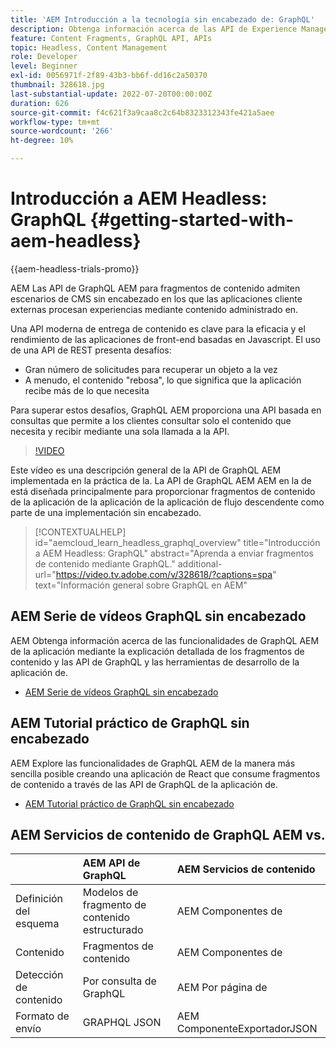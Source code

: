 ```yaml
---
title: 'AEM Introducción a la tecnología sin encabezado de: GraphQL'
description: Obtenga información acerca de las API de Experience Manager GraphQL y sus funciones.
feature: Content Fragments, GraphQL API, APIs
topic: Headless, Content Management
role: Developer
level: Beginner
exl-id: 0056971f-2f89-43b3-bb6f-dd16c2a50370
thumbnail: 328618.jpg
last-substantial-update: 2022-07-20T00:00:00Z
duration: 626
source-git-commit: f4c621f3a9caa8c2c64b8323312343fe421a5aee
workflow-type: tm+mt
source-wordcount: '266'
ht-degree: 10%

---
```


# Introducción a AEM Headless: GraphQL {#getting-started-with-aem-headless}

{{aem-headless-trials-promo}}

AEM Las API de GraphQL AEM para fragmentos de contenido admiten escenarios de CMS sin encabezado en los que las aplicaciones cliente externas procesan experiencias mediante contenido administrado en.

Una API moderna de entrega de contenido es clave para la eficacia y el rendimiento de las aplicaciones de front-end basadas en Javascript. El uso de una API de REST presenta desafíos:

* Gran número de solicitudes para recuperar un objeto a la vez
* A menudo, el contenido &quot;rebosa&quot;, lo que significa que la aplicación recibe más de lo que necesita

Para superar estos desafíos, GraphQL AEM proporciona una API basada en consultas que permite a los clientes consultar solo el contenido que necesita y recibir mediante una sola llamada a la API.

>[!VIDEO](https://video.tv.adobe.com/v/328618?quality=12&learn=on)

Este vídeo es una descripción general de la API de GraphQL AEM implementada en la práctica de la. La API de GraphQL AEM AEM en la de está diseñada principalmente para proporcionar fragmentos de contenido de la aplicación de la aplicación de la aplicación de flujo descendente como parte de una implementación sin encabezado.

>[!CONTEXTUALHELP]
>id="aemcloud_learn_headless_graphql_overview"
>title="Introducción a AEM Headless: GraphQL"
>abstract="Aprenda a enviar fragmentos de contenido mediante GraphQL."
>additional-url="https://video.tv.adobe.com/v/328618/?captions=spa" text="Información general sobre GraphQL en AEM"

## AEM Serie de vídeos GraphQL sin encabezado

AEM Obtenga información acerca de las funcionalidades de GraphQL AEM de la aplicación mediante la explicación detallada de los fragmentos de contenido y las API de GraphQL y las herramientas de desarrollo de la aplicación de.

* [AEM Serie de vídeos GraphQL sin encabezado](./video-series/modeling-basics.md)

## AEM Tutorial práctico de GraphQL sin encabezado

AEM Explore las funcionalidades de GraphQL AEM de la manera más sencilla posible creando una aplicación de React que consume fragmentos de contenido a través de las API de GraphQL de la aplicación de.

* [AEM Tutorial práctico de GraphQL sin encabezado](./multi-step/overview.md)

## AEM Servicios de contenido de GraphQL AEM vs.

|                                | AEM API de GraphQL | AEM Servicios de contenido |
|--------------------------------|:-----------------|:---------------------|
| Definición del esquema | Modelos de fragmento de contenido estructurado | AEM Componentes de |
| Contenido | Fragmentos de contenido | AEM Componentes de |
| Detección de contenido | Por consulta de GraphQL | AEM Por página de |
| Formato de envío | GRAPHQL JSON | AEM ComponenteExportadorJSON |
